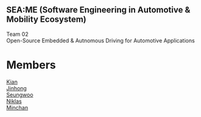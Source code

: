 ## SEA:ME (Software Engineering in Automotive & Mobility Ecosystem)
Team 02 <br>
Open-Source Embedded & Autnomous Driving for Automotive Applications <br>
# Members
[Kian](https://github.com/kianwasabi) <br>
[Jinhong](https://github.com/Lagavulin9) <br>
[Seungwoo](https://github.com/SeungWoo-L) <br>
[Niklas](https://github.com/NikDoh) <br>
[Minchan](https:/github.com/MC00614) <br>
